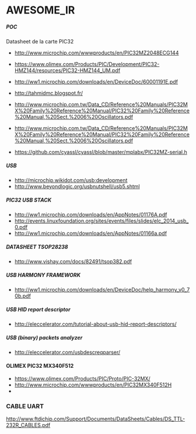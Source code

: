# AWESOME_IR

##### POC
Datasheet de la carte PIC32
* http://www.microchip.com/wwwproducts/en/PIC32MZ2048ECG144
* https://www.olimex.com/Products/PIC/Development/PIC32-HMZ144/resources/PIC32-HMZ144_UM.pdf
* http://ww1.microchip.com/downloads/en/DeviceDoc/60001191E.pdf

* http://tahmidmc.blogspot.fr/
* http://www.microchip.com.tw/Data_CD/Reference%20Manuals/PIC32MX%20Family%20Reference%20Manual/PIC32%20Family%20Reference%20Manual,%20Sect.%2006%20Oscillators.pdf

* http://www.microchip.com.tw/Data_CD/Reference%20Manuals/PIC32MX%20Family%20Reference%20Manual/PIC32%20Family%20Reference%20Manual,%20Sect.%2006%20Oscillators.pdf
* https://github.com/cyassl/cyassl/blob/master/mplabx/PIC32MZ-serial.h

##### USB
* http://microchip.wikidot.com/usb:development
* http://www.beyondlogic.org/usbnutshell/usb5.shtml

##### PIC32 USB STACK
* http://ww1.microchip.com/downloads/en/AppNotes/01176A.pdf
* http://events.linuxfoundation.org/sites/events/files/slides/elc_2014_usb_0.pdf
* http://ww1.microchip.com/downloads/en/AppNotes/01166a.pdf

##### DATASHEET TSOP28238
* http://www.vishay.com/docs/82491/tsop382.pdf

##### USB HARMONY FRAMEWORK
* http://ww1.microchip.com/downloads/en/DeviceDoc/help_harmony_v0_70b.pdf
##### USB HID report descriptor
* http://eleccelerator.com/tutorial-about-usb-hid-report-descriptors/

##### USB (binary) packets analyzer
* http://eleccelerator.com/usbdescreqparser/

#### OLIMEX PIC32 MX340F512
* https://www.olimex.com/Products/PIC/Proto/PIC-32MX/
* http://www.microchip.com/wwwproducts/en/PIC32MX340F512H
* 

### CABLE UART
http://www.ftdichip.com/Support/Documents/DataSheets/Cables/DS_TTL-232R_CABLES.pdf

